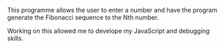 This programme allows the user to enter a number and have the program generate the Fibonacci sequence to the Nth number.

Working on this allowed me to develope my JavaScript and debugging skills.